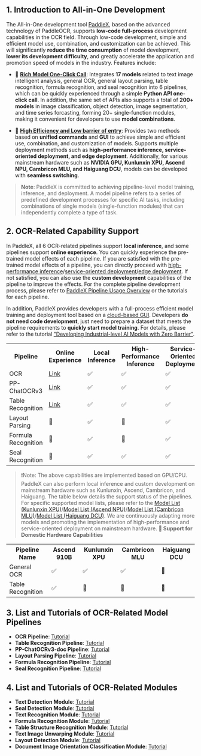 ## 1. Introduction to All-in-One Development

The All-in-One development tool [PaddleX](https://github.com/PaddlePaddle/PaddleX/tree/release/3.0-beta1), based on the advanced technology of PaddleOCR, supports **low-code full-process** development capabilities in the OCR field. Through low-code development, simple and efficient model use, combination, and customization can be achieved. This will significantly **reduce the time consumption** of model development, **lower its development difficulty**, and greatly accelerate the application and promotion speed of models in the industry. Features include:

* 🎨 [**Rich Model One-Click Call**](https://paddlepaddle.github.io/PaddleOCR/latest/en/paddlex/quick_start.html): Integrates **17 models** related to text image intelligent analysis, general OCR, general layout parsing, table recognition, formula recognition, and seal recognition into 6 pipelines, which can be quickly experienced through a simple **Python API one-click call**. In addition, the same set of APIs also supports a total of **200+ models** in image classification, object detection, image segmentation, and time series forcasting, forming 20+ single-function modules, making it convenient for developers to use **model combinations**.

* 🚀 [**High Efficiency and Low barrier of entry**](https://paddlepaddle.github.io/PaddleOCR/latest/en/paddlex/overview.html): Provides two methods based on **unified commands** and **GUI** to achieve simple and efficient use, combination, and customization of models. Supports multiple deployment methods such as **high-performance inference, service-oriented deployment, and edge deployment**. Additionally, for various mainstream hardware such as **NVIDIA GPU, Kunlunxin XPU, Ascend NPU, Cambricon MLU, and Haiguang DCU**, models can be developed with **seamless switching**.

> **Note**: PaddleX is committed to achieving pipeline-level model training, inference, and deployment. A model pipeline refers to a series of predefined development processes for specific AI tasks, including combinations of single models (single-function modules) that can independently complete a type of task.
## 2. OCR-Related Capability Support

In PaddleX, all 6 OCR-related pipelines support **local inference**, and some pipelines support **online experience**. You can quickly experience the pre-trained model effects of each pipeline. If you are satisfied with the pre-trained model effects of a pipeline, you can directly proceed with [high-performance inference](https://github.com/PaddlePaddle/PaddleX/blob/release/3.0-beta1/docs/pipeline_deploy/high_performance_inference_en.md)/[service-oriented deployment](https://github.com/PaddlePaddle/PaddleX/blob/release/3.0-beta1/docs/pipeline_deploy/service_deploy_en.md)/[edge deployment](https://github.com/PaddlePaddle/PaddleX/blob/release/3.0-beta1/docs/pipeline_deploy/edge_deploy_en.md). If not satisfied, you can also use the **custom development** capabilities of the pipeline to improve the effects. For the complete pipeline development process, please refer to [PaddleX Pipeline Usage Overview](https://github.com/PaddlePaddle/PaddleX/blob/release/3.0-beta1/docs/pipeline_usage/pipeline_develop_guide_en.md) or the tutorials for each pipeline.

In addition, PaddleX provides developers with a full-process efficient model training and deployment tool based on a [cloud-based GUI](https://aistudio.baidu.com/pipeline/mine). Developers **do not need code development**, just need to prepare a dataset that meets the pipeline requirements to **quickly start model training**. For details, please refer to the tutorial ["Developing Industrial-level AI Models with Zero Barrier"](https://aistudio.baidu.com/practical/introduce/546656605663301).

<table>
    <tr>
        <th>Pipeline</th>
        <th>Online Experience</th>
        <th>Local Inference</th>
        <th>High-Performance Inference</th>
        <th>Service-Oriented Deployment</th>
        <th>Edge Deployment</th>
        <th>Custom Development</th>
        <th><a href="https://aistudio.baidu.com/pipeline/mine">No-Code Development On AI Studio</a></td> 
    </tr>
    <tr>
            <tr>
        <td>OCR</td>
        <td><a href="https://aistudio.baidu.com/community/app/91660/webUI?source=appMineRecent">Link</a></td> 
        <td>✅</td>
        <td>✅</td>
        <td>✅</td>
        <td>✅</td>
        <td>✅</td>
        <td>✅</td>
    </tr>
    <tr>
        <td>PP-ChatOCRv3</td>
        <td><a href="https://aistudio.baidu.com/community/app/182491/webUI?source=appCenter">Link</a></td> 
        <td>✅</td>
        <td>✅</td>
        <td>✅</td>
        <td>🚧</td>
        <td>✅</td>
        <td>✅</td>
    </tr>
    <tr>
        <td>Table Recognition</td>
        <td><a href="https://aistudio.baidu.com/community/app/91661?source=appMineRecent">Link</a></td> 
        <td>✅</td>
        <td>✅</td>
        <td>✅</td>
        <td>🚧</td>
        <td>✅</td>
        <td>✅</td>
    </tr>
    <tr>
        <td>Layout Parsing</td>
        <td>🚧</td>
        <td>✅</td>
        <td>🚧</td>
        <td>✅</td>
        <td>🚧</td>
        <td>✅</td>
        <td>🚧</td>
    </tr>
    <tr>
        <td>Formula Recognition</td>
        <td>🚧</td>
        <td>✅</td>
        <td>🚧</td>
        <td>✅</td>
        <td>🚧</td>
        <td>✅</td>
        <td>🚧</td>
    </tr>
    <tr>
        <td>Seal Recognition</td>
        <td>🚧</td>
        <td>✅</td>
        <td>✅</td>
        <td>✅</td>
        <td>🚧</td>
        <td>✅</td>
        <td>🚧</td>
    </tr>
</table>


> ❗Note: The above capabilities are implemented based on GPU/CPU. PaddleX can also perform local inference and custom development on mainstream hardware such as Kunlunxin, Ascend, Cambricon, and Haiguang. The table below details the support status of the pipelines. For specific supported model lists, please refer to the [Model List (Kunlunxin XPU)](https://github.com/PaddlePaddle/PaddleX/blob/release/3.0-beta1/docs/support_list/model_list_xpu_en.md)/[Model List (Ascend NPU)](https://github.com/PaddlePaddle/PaddleX/blob/release/3.0-beta1/docs/support_list/model_list_npu_en.md)/[Model List (Cambricon MLU)](https://github.com/PaddlePaddle/PaddleX/blob/release/3.0-beta1/docs/support_list/model_list_mlu_en.md)/[Model List (Haiguang DCU)](https://github.com/PaddlePaddle/PaddleX/blob/release/3.0-beta1/docs/support_list/model_list_dcu_en.md). We are continuously adapting more models and promoting the implementation of high-performance and service-oriented deployment on mainstream hardware.
**🚀 Support for Domestic Hardware Capabilities**

<table>
  <tr>
    <th>Pipeline Name</th>
    <th>Ascend 910B</th>
    <th>Kunlunxin XPU</th>
    <th>Cambricon MLU</th>
    <th>Haiguang DCU</th>
  </tr>
  <tr>
    <td>General OCR</td>
    <td>✅</td>
    <td>✅</td>
    <td>✅</td>
    <td>🚧</td>
  </tr>
  <tr>
    <td>Table Recognition</td>
    <td>✅</td>
    <td>🚧</td>
    <td>🚧</td>
    <td>🚧</td>
  </tr>
</table>

## 3. List and Tutorials of OCR-Related Model Pipelines

- **OCR Pipeline**: [Tutorial](https://github.com/PaddlePaddle/PaddleX/blob/release/3.0-beta1/docs/pipeline_usage/tutorials/ocr_pipelines/OCR_en.md)
- **Table Recognition Pipeline**: [Tutorial](https://github.com/PaddlePaddle/PaddleX/blob/release/3.0-beta1/docs/pipeline_usage/tutorials/ocr_pipelines/table_recognition_en.md)
- **PP-ChatOCRv3-doc Pipeline**: [Tutorial](https://github.com/PaddlePaddle/PaddleX/blob/release/3.0-beta1/docs/pipeline_usage/tutorials/information_extraction_pipelines/document_scene_information_extraction_en.md)
- **Layout Parsing Pipeline**: [Tutorial](https://github.com/PaddlePaddle/PaddleX/blob/release/3.0-beta1/docs/pipeline_usage/tutorials/ocr_pipelines/layout_parsing_en.md)
- **Formula Recognition Pipeline**: [Tutorial](https://github.com/PaddlePaddle/PaddleX/blob/release/3.0-beta1/docs/pipeline_usage/tutorials/ocr_pipelines/formula_recognition_en.md)
- **Seal Recognition Pipeline**: [Tutorial](https://github.com/PaddlePaddle/PaddleX/blob/release/3.0-beta1/docs/pipeline_usage/tutorials/ocr_pipelines/seal_recognition_en.md)

## 4. List and Tutorials of OCR-Related Modules

- **Text Detection Module**: [Tutorial](https://github.com/PaddlePaddle/PaddleX/blob/release/3.0-beta1/docs/module_usage/tutorials/ocr_modules/text_detection_en.md)
- **Seal Detection Module**: [Tutorial](https://github.com/PaddlePaddle/PaddleX/blob/release/3.0-beta1/docs/module_usage/tutorials/ocr_modules/seal_text_detection_en.md)
- **Text Recognition Module**: [Tutorial](https://github.com/PaddlePaddle/PaddleX/blob/release/3.0-beta1/docs/module_usage/tutorials/ocr_modules/text_recognition_en.md)
- **Formula Recognition Module**: [Tutorial](https://github.com/PaddlePaddle/PaddleX/blob/release/3.0-beta1/docs/module_usage/tutorials/ocr_modules/formula_recognition_en.md)
- **Table Structure Recognition Module**: [Tutorial](https://github.com/PaddlePaddle/PaddleX/blob/release/3.0-beta1/docs/module_usage/tutorials/ocr_modules/table_structure_recognition_en.md)
- **Text Image Unwarping Module**: [Tutorial](https://github.com/PaddlePaddle/PaddleX/blob/release/3.0-beta1/docs/module_usage/tutorials/ocr_modules/text_image_unwarping_en.md)
- **Layout Detection Module**: [Tutorial](https://github.com/PaddlePaddle/PaddleX/blob/release/3.0-beta1/docs/module_usage/tutorials/ocr_modules/layout_detection_en.md)
- **Document Image Orientation Classification Module**: [Tutorial](https://github.com/PaddlePaddle/PaddleX/blob/release/3.0-beta1/docs/module_usage/tutorials/ocr_modules/doc_img_orientation_classification_en.md)
